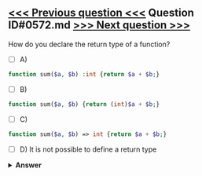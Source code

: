 [<<< Previous question <<<](0571.md)   Question ID#0572.md   [>>> Next question >>>](0573.md)
---

How do you declare the return type of a function?

- [ ] A)
```php
function sum($a, $b) :int {return $a + $b;}
```

- [ ] B)
```php
function sum($a, $b) {return (int)$a + $b;}
```

- [ ] C)
```php
function sum($a, $b) => int {return $a + $b;}
```

- [ ] D) It is not possible to define a return type

<details><summary><b>Answer</b></summary>
<p>
  Answer: <strong>A</strong>
</p>
</details>
